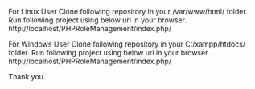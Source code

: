 For Linux User
Clone following repository in your /var/www/html/ folder. Run following project using below url in your browser. http://localhost/PHPRoleManagement/index.php/

For Windows User
Clone following repository in your C:/xampp/htdocs/ folder. Run following project using below url in your browser. http://localhost/PHPRoleManagement/index.php/

Thank you.
